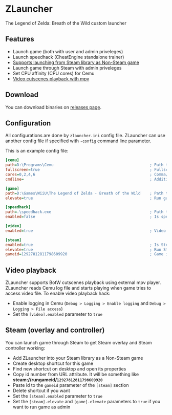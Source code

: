 # ZLauncher
The Legend of Zelda: Breath of the Wild custom launcher

## Features
* Launch game (both with user and admin priveleges)
* Launch speedhack (CheatEngine standalone trainer)
* [Supports launching from Steam library as Non-Steam game](#steam)
* Launch game through Steam with admin priveleges
* Set CPU affinity (CPU cores) for Cemu
* [Video cutscenes playback with mpv](#video-playback)

## Download
You can download binaries on [releases page](../../releases).

## Configuration
All configurations are done by `zlauncher.ini` config file.
ZLauncher can use another config file if specified with `-config` command line parameter.

This is an example config file:
```ini
[cemu]
path=D:\Programs\Cemu                                          ; Path to Cemu
fullscreen=true                                                ; Fullscreen
cores=0,2,4,6                                                  ; Comma/space delimited list of allowed cores
cmdline=                                                       ; Additional Cemu command line parameters

[game]
path=D:\Games\WiiU\The Legend of Zelda - Breath of the Wild    ; Path to the game
elevate=true                                                   ; Run game with admin priveleges

[speedhack]
path=.\speedhack.exe                                           ; Path to speedhack trainer
enabled=false                                                  ; Is speedhack enabled

[video]
enabled=true                                                   ; Video playback hack enabled

[steam]
enabled=true                                                   ; Is Steam support enabled
elevate=true                                                   ; Run Steam with admin priveleges
gameid=12927812811798609920                                    ; Game id in Steam library
```

## Video playback
ZLauncher supports BotW cutscenes playback using external mpv player.
ZLauncher reads Cemu log file and starts playing when game tries to access video file.
To enable video playback hack:
* Enable logging in Cemu (`Debug > Logging > Enable logging` and `Debug > Logging > File access`)
* Set the `[video].enabled` parameter to `true`

## Steam (overlay and controller)
You can launch game through Steam to get Steam overlay and Steam controller working:
* Add ZLauncher into your Steam library as a Non-Steam game
* Create desktop shortcut for this game
* Find new shortcut on desktop and open its properties
* Copy id number from URL attribute. It will be something like **steam://rungameid/`12927812811798609920`**
* Paste id to the `gameid` parameter of the `[steam]` section
* Delete shortcut if you want
* Set the `[steam].enabled` parameter to `true`
* Set the `[steam].elevate` and `[game].elevate` parameters to `true` if you want to run game as admin
